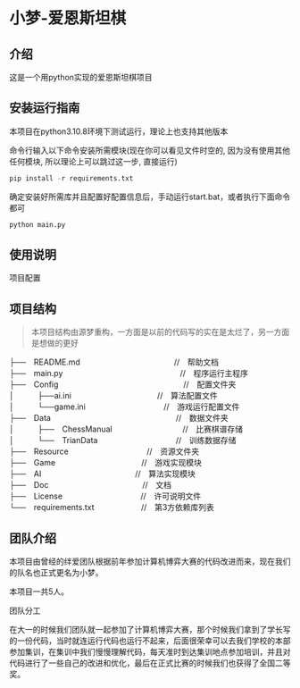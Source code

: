 # 小梦-爱恩斯坦棋

## 介绍

这是一个用python实现的爱恩斯坦棋项目

## 安装运行指南

本项目在python3.10.8环境下测试运行，理论上也支持其他版本

命令行输入以下命令安装所需模块(现在你可以看见文件时空的, 因为没有使用其他任何模块, 所以理论上可以跳过这一步, 直接运行)

```python
pip install -r requirements.txt
```

确定安装好所需库并且配置好配置信息后，手动运行start.bat，或者执行下面命令都可

```python
python main.py
```

## 使用说明

项目配置

## 项目结构

>本项目结构由源梦重构，一方面是以前的代码写的实在是太烂了，另一方面是想做的更好

├──&emsp;README.md&emsp;&emsp;&emsp;&emsp;&emsp;&emsp;&emsp;&emsp;&emsp;&emsp;&emsp;&emsp;//&emsp;帮助文档    
├──&emsp;main.py&emsp;&emsp;&emsp;&emsp;&emsp;&emsp;&emsp;&emsp;&emsp;&emsp;&emsp;&emsp;&emsp;&emsp;&emsp;//&emsp;程序运行主程序    
├──&emsp;Config&emsp;&emsp;&emsp;&emsp;&emsp;&emsp;&emsp;&emsp;&emsp;&emsp;&emsp;&emsp;&emsp;&emsp;&emsp;&emsp;//&emsp;配置文件夹    
│&emsp;&emsp;&emsp;├──ai.ini&emsp;&emsp;&emsp;&emsp;&emsp;&emsp;&emsp;&emsp;&emsp;&emsp;&emsp;//&emsp;算法配置文件    
│&emsp;&emsp;&emsp;└──game.ini&emsp;&emsp;&emsp;&emsp;&emsp;&emsp;&emsp;&emsp;&emsp;&emsp;//&emsp;游戏运行配置文件    
├──&emsp;Data&emsp;&emsp;&emsp;&emsp;&emsp;&emsp;&emsp;&emsp;&emsp;&emsp;&emsp;&emsp;&emsp;&emsp;&emsp;&emsp;//&emsp;数据文件夹    
│&emsp;&emsp;&emsp;├──&emsp;ChessManual&emsp;&emsp;&emsp;&emsp;&emsp;&emsp;&emsp;&emsp;&emsp;//&emsp;比赛棋谱存储    
│&emsp;&emsp;&emsp;└──&emsp;TrianData&emsp;&emsp;&emsp;&emsp;&emsp;&emsp;&emsp;&emsp;&emsp;&emsp;//&emsp;训练数据存储    
├──&emsp;Resource&emsp;&emsp;&emsp;&emsp;&emsp;&emsp;&emsp;&emsp;&emsp;&emsp;//&emsp;资源文件夹    
├──&emsp;Game&emsp;&emsp;&emsp;&emsp;&emsp;&emsp;&emsp;&emsp;&emsp;&emsp;&emsp;//&emsp;游戏实现模块    
├──&emsp;AI&emsp;&emsp;&emsp;&emsp;&emsp;&emsp;&emsp;&emsp;&emsp;&emsp;&emsp;&emsp;//&emsp;算法实现模块     
├──&emsp;Doc&emsp;&emsp;&emsp;&emsp;&emsp;&emsp;&emsp;&emsp;&emsp;&emsp;&emsp;&emsp;//&emsp;文档    
├──&emsp;License&emsp;&emsp;&emsp;&emsp;&emsp;&emsp;&emsp;&emsp;&emsp;&emsp;//&emsp;许可说明文件    
└──&emsp;requirements.txt&emsp;&emsp;&emsp;&emsp;&emsp;&emsp;//&emsp;第3方依赖库列表    

## 团队介绍

本项目由曾经的绊爱团队根据前年参加计算机博弈大赛的代码改进而来，现在我们的队名也正式更名为小梦。

本项目一共5人。

团队分工

在大一的时候我们团队就一起参加了计算机博弈大赛，那个时候我们拿到了学长写的一份代码，当时就连运行代码也运行不起来，后面很荣幸可以去我们学校的本部参加集训，在集训中我们慢慢理解代码，每天准时到达集训地点参加培训，并且对代码进行了一些自己的改进和优化，最后在正式比赛的时候我们也获得了全国二等奖。
